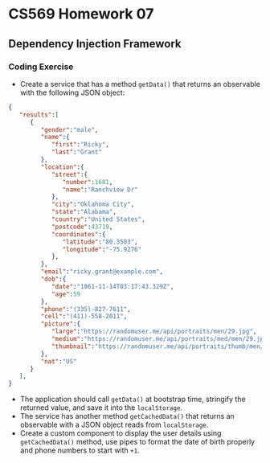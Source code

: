 # CS569 Homework 07
## Dependency Injection Framework
### Coding Exercise
* Create a service that has a method `getData()` that returns an observable with the following JSON object:
```json
{
   "results":[
      {
         "gender":"male",
         "name":{
            "first":"Ricky",
            "last":"Grant"
         },
         "location":{
            "street":{
               "number":1681,
               "name":"Ranchview Dr"
            },
            "city":"Oklahoma City",
            "state":"Alabama",
            "country":"United States",
            "postcode":43719,
            "coordinates":{
               "latitude":"80.3503",
               "longitude":"-75.9276"
            },
         },
         "email":"ricky.grant@example.com",
         "dob":{
            "date":"1961-11-14T03:17:43.329Z",
            "age":59
         },
         "phone":"(335)-827-7611",
         "cell":"(411)-558-2011",
         "picture":{
            "large":"https://randomuser.me/api/portraits/men/29.jpg",
            "medium":"https://randomuser.me/api/portraits/med/men/29.jpg",
            "thumbnail":"https://randomuser.me/api/portraits/thumb/men/29.jpg"
         },
         "nat":"US"
      }
   ],
}
```
* The application should call `getData()` at bootstrap time, stringify the returned value, and save it into the `localStorage`. 
* The service has another method `getCachedData()` that returns an observable with a JSON object reads from `localStorage`.
* Create a custom component to display the user details using `getCachedData()` method, use pipes to format the date of birth properly and phone numbers to start with `+1`.


